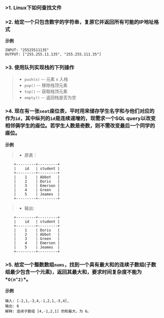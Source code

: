 ### >1. Linux下如何查找文件

### >2. 给定一个只包含数字的字符串，复原它并返回所有可能的IP地址格式

**示例**
	
	INPUT: "25525511135"
	OUTPUT: ["255.255.11.135", "255.255.111.35"]

### >3. 使用队列实现栈的下列操作

>* `push(x)` -- 元素 x 入栈
>* `pop()` -- 移除栈顶元素
>* `top()` -- 获取栈顶元素
>* `empty()` -- 返回栈是否为空

### >4. 现在有一张`seat`座位表，平时用来储存学生名字和与他们对应的作为`id`，其中纵列的`id`是连续递增的，现需求一个SQL query以改变相邻俩学生的座位。若学生人数是奇数，则不需改变最后一个同学的座位。

**示例**
>* 原表：
```
	+---------+---------+
	|    id   | student |
	+---------+---------+
	|    1    | Abbot   |
	|    2    | Doris   |
	|    3    | Emerson |
	|    4    | Green   |
	|    5    | Jeames  |
	+---------+---------+
```
>* 输出:
```
	+---------+---------+
	|    id   | student |
	+---------+---------+
	|    1    | Doris   |
	|    2    | Abbot   |
	|    3    | Green   |
	|    4    | Emerson |
	|    5    | Jeames  |
	+---------+---------+
```

### >5. 给定一个整数数组`nums`，找到一个具有最大和的连续子数组(子数组最少包含一个元素)，返回其最大和，要求时间复杂度不能为*`O(n^2)`*。

**示例**
	
	输入: [-2,1,-3,4,-1,2,1,-5,4],
	输出: 6
	解释: 连续子数组 [4,-1,2,1] 的和最大，为 6。
